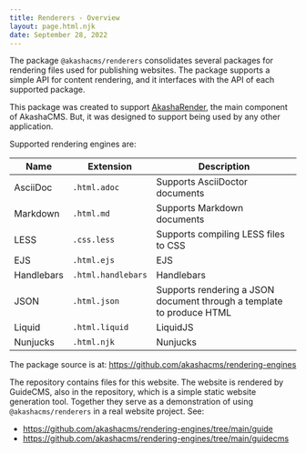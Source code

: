 ```yaml
---
title: Renderers - Overview
layout: page.html.njk
date: September 28, 2022
---
```


The package `@akashacms/renderers` consolidates several packages for rendering files used for publishing websites.  The package supports a simple API for content rendering, and it interfaces with the API of each supported package.

This package was created to support [AkashaRender](https://github.com/akashacms/akasharender), the main component of AkashaCMS.  But, it was designed to support being used by any other application.

Supported rendering engines are:

<table class="table">
  <thead>
    <tr>
      <th scope="col">Name</th>
      <th scope="col">Extension</th>
      <th scope="col">Description</th>
    </tr>
  </thead>
  <tbody>
    <tr>
        <td>AsciiDoc</td>
        <td><code>.html.adoc</code></td>
        <td>Supports AsciiDoctor documents</td>
    </tr>
    <tr>
        <td>Markdown</td>
        <td><code>.html.md</code></td>
        <td>Supports Markdown documents</td>
    </tr>
    <tr>
        <td>LESS</td>
        <td><code>.css.less</code></td>
        <td>Supports compiling LESS files to CSS</td>
    </tr>
    <tr>
        <td>EJS</td>
        <td><code>.html.ejs</code></td>
        <td>EJS</td>
    </tr>
    <tr>
        <td>Handlebars</td>
        <td><code>.html.handlebars</code></td>
        <td>Handlebars</td>
    </tr>
    <tr>
        <td>JSON</td>
        <td><code>.html.json</code></td>
        <td>Supports rendering a JSON document through a template to produce HTML</td>
    </tr>
    <tr>
        <td>Liquid</td>
        <td><code>.html.liquid</code></td>
        <td>LiquidJS</td>
    </tr>
    <tr>
        <td>Nunjucks</td>
        <td><code>.html.njk</code></td>
        <td>Nunjucks</td>
    </tr>
  </tbody>
</table>

The package source is at: https://github.com/akashacms/rendering-engines

The repository contains files for this website.  The website is rendered by GuideCMS, also in the repository, which is a simple static website generation tool.  Together they serve as a demonstration of using `@akashacms/renderers` in a real website project.  See:

* https://github.com/akashacms/rendering-engines/tree/main/guide
* https://github.com/akashacms/rendering-engines/tree/main/guidecms

